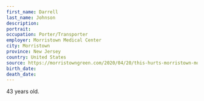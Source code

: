 ```yaml
---
first_name: Darrell
last_name: Johnson
description: 
portrait: 
occupation: Porter/Transporter
employer: Morristown Medical Center
city: Morristown
province: New Jersey
country: United States
source: https://morristowngreen.com/2020/04/20/this-hurts-morristown-mourns-darell-johnson-gentle-giant-devoted-dad-covid-victim/
birth_date: 
death_date: 
---
```


43 years old.